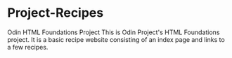 # Project-Recipes
Odin HTML Foundations Project
This is Odin Project's HTML Foundations project. It is a basic recipe website consisting of an index page and links to a few recipes. 